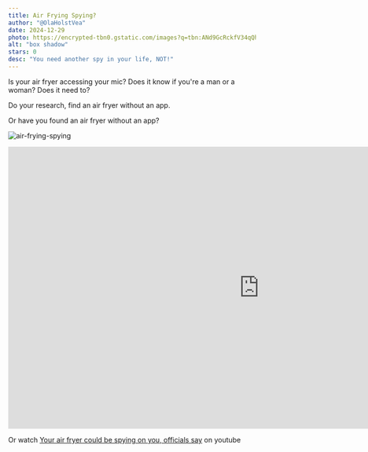 ```yaml
---
title: Air Frying Spying?
author: "@OlaHolstVea"
date: 2024-12-29
photo: https://encrypted-tbn0.gstatic.com/images?q=tbn:ANd9GcRckfV34qQheGnGP85604AGr0RH4oJ9HCoiBg&s
alt: "box shadow"
stars: 0
desc: "You need another spy in your life, NOT!"
---
```


Is your air fryer accessing your mic? Does it know if you're a man or a woman? Does it need to?

Do your research, find an air fryer without an app.

Or have you found an air fryer without an app?

![air-frying-spying](./air-frying-spying.png)

<iframe width="1020" height="574" src="https://www.youtube.com/embed/MKuAnNj8aNE?si=GjMhjwTQW2zztHkB" title="YouTube video player" frameborder="0" allow="accelerometer; autoplay; clipboard-write; encrypted-media; gyroscope; picture-in-picture; web-share" referrerpolicy="strict-origin-when-cross-origin" allowfullscreen></iframe>

Or watch [Your air fryer could be spying on you, officials say](https://youtu.be/MKuAnNj8aNE?si=MJ6SFlmvYUuTUIkp) on youtube
